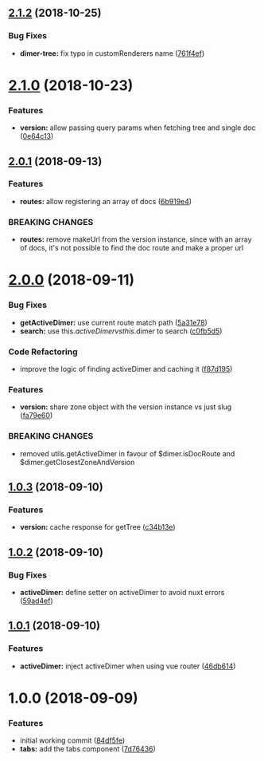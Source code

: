<a name="2.1.2"></a>
## [2.1.2](https://github.com/dimerapp/dimer-vue/compare/v2.1.1...v2.1.2) (2018-10-25)


### Bug Fixes

* **dimer-tree:** fix typo in customRenderers name ([761f4ef](https://github.com/dimerapp/dimer-vue/commit/761f4ef))



<a name="2.1.0"></a>
# [2.1.0](https://github.com/dimerapp/dimer-vue/compare/v2.0.1...v2.1.0) (2018-10-23)


### Features

* **version:** allow passing query params when fetching tree and single doc ([0e64c13](https://github.com/dimerapp/dimer-vue/commit/0e64c13))



<a name="2.0.1"></a>
## [2.0.1](https://github.com/dimerapp/dimer-vue/compare/v2.0.0...v2.0.1) (2018-09-13)


### Features

* **routes:** allow registering an array of docs ([6b919e4](https://github.com/dimerapp/dimer-vue/commit/6b919e4))


### BREAKING CHANGES

* **routes:** remove makeUrl from the version instance, since with an array of docs, it's not
possible to find the doc route and make a proper url



<a name="2.0.0"></a>
# [2.0.0](https://github.com/dimerapp/dimer-vue/compare/v1.0.3...v2.0.0) (2018-09-11)


### Bug Fixes

* **getActiveDimer:** use current route match path ([5a31e78](https://github.com/dimerapp/dimer-vue/commit/5a31e78))
* **search:** use this.$activeDimer vs this.$dimer to search ([c0fb5d5](https://github.com/dimerapp/dimer-vue/commit/c0fb5d5))


### Code Refactoring

* improve the logic of finding activeDimer and caching it ([f87d195](https://github.com/dimerapp/dimer-vue/commit/f87d195))


### Features

* **version:** share zone object with the version instance vs just slug ([fa79e60](https://github.com/dimerapp/dimer-vue/commit/fa79e60))


### BREAKING CHANGES

* removed utils.getActiveDimer in favour of $dimer.isDocRoute and
$dimer.getClosestZoneAndVersion



<a name="1.0.3"></a>
## [1.0.3](https://github.com/dimerapp/dimer-vue/compare/v1.0.2...v1.0.3) (2018-09-10)


### Features

* **version:** cache response for getTree ([c34b13e](https://github.com/dimerapp/dimer-vue/commit/c34b13e))



<a name="1.0.2"></a>
## [1.0.2](https://github.com/dimerapp/dimer-vue/compare/v1.0.1...v1.0.2) (2018-09-10)


### Bug Fixes

* **activeDimer:** define setter on activeDimer to avoid nuxt errors ([59ad4ef](https://github.com/dimerapp/dimer-vue/commit/59ad4ef))



<a name="1.0.1"></a>
## [1.0.1](https://github.com/dimerapp/dimer-vue/compare/v1.0.0...v1.0.1) (2018-09-10)


### Features

* **activeDimer:** inject activeDimer when using vue router ([46db614](https://github.com/dimerapp/dimer-vue/commit/46db614))



<a name="1.0.0"></a>
# 1.0.0 (2018-09-09)


### Features

* initial working commit ([84df5fe](https://github.com/dimerapp/dimer-vue/commit/84df5fe))
* **tabs:** add the tabs component ([7d76436](https://github.com/dimerapp/dimer-vue/commit/7d76436))



